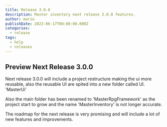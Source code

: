 ```yaml
---
title: Release 3.0.0
description: Master inventory next release 3.0.0 features.
author: mario
publishDate: 2023-06-17T00:00:00.000Z
categories:
  - release
tags:
  - help
  - releases
---
```


## Preview Next Release 3.0.0

Next release 3.0.0 will include a project restructure making the ui more reusable, also the reusable UI are spited into a new folder called UI.
'MasterUi'

Also the main folder has been renamed to 'MasterRpgFramework' as the project start to grow and the name 'MasterInventory' is not longer accurate.

The roadmap for the next release is very promising and will include a lot of new features and improvements.
